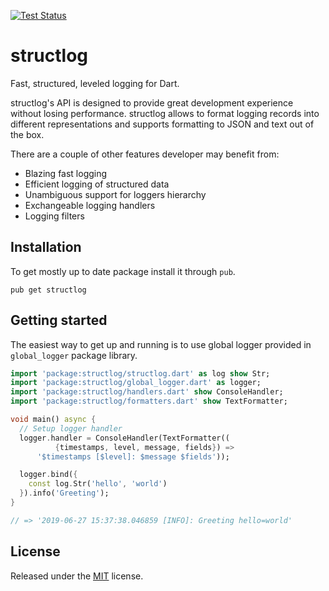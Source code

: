 [![Test Status][cirrusci-image]][cirrusci-url]

# structlog
Fast, structured, leveled logging for Dart.

structlog's API is designed to provide great development experience
without losing performance. structlog allows to format logging records
into different representations and supports formatting to JSON and text
out of the box.

There are a couple of other features developer may benefit from:
* Blazing fast logging
* Efficient logging of structured data
* Unambiguous support for loggers hierarchy
* Exchangeable logging handlers
* Logging filters

## Installation
To get mostly up to date package install it through `pub`.

`pub get structlog`

## Getting started
The easiest way to get up and running is to use global logger provided
in `global_logger` package library.

```dart
import 'package:structlog/structlog.dart' as log show Str;
import 'package:structlog/global_logger.dart' as logger;
import 'package:structlog/handlers.dart' show ConsoleHandler;
import 'package:structlog/formatters.dart' show TextFormatter;

void main() async {
  // Setup logger handler
  logger.handler = ConsoleHandler(TextFormatter((
          {timestamps, level, message, fields}) =>
      '$timestamps [$level]: $message $fields'));

  logger.bind({
    const log.Str('hello', 'world')
  }).info('Greeting');
}

// => '2019-06-27 15:37:38.046859 [INFO]: Greeting hello=world'
```

## License
Released under the [MIT] license.

[MIT]: ./LICENSE
[cirrusci-image]: https://api.cirrus-ci.com/github/vanesyan/structlog.dart.svg?branch=master
[cirrusci-url]: https://cirrus-ci.com/github/vanesyan/structlog.dart
